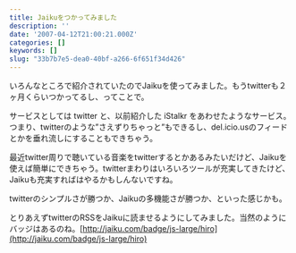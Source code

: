 ```yaml
---
title: Jaikuをつかってみました
description: ''
date: '2007-04-12T21:00:21.000Z'
categories: []
keywords: []
slug: "33b7b7e5-dea0-40bf-a266-6f651f34d426"
---
```

いろんなところで紹介されていたのでJaikuを使ってみました。もうtwitterも２ヶ月くらいつかってるし、ってことで。

サービスとしては twitter と、以前紹介した iStalkr をあわせたようなサービス。つまり、twitterのような”さえずりちゃっと”もできるし、del.icio.usのフィードとかを垂れ流しにすることもできちゃう。

最近twitter周りで聴いている音楽をtwitterするとかあるみたいだけど、Jaikuを使えば簡単にできちゃう。twitterまわりはいろいろツールが充実してきたけど、Jaikuも充実すればはやるかもしんないですね。

twitterのシンプルさが勝つか、Jaikuの多機能さが勝つか、といった感じかも。

とりあえずtwitterのRSSをJaikuに読ませるようにしてみました。当然のようにバッジはあるのね。[http://jaiku.com/badge/js-large/hiro](http://jaiku.com/badge/js-large/hiro)